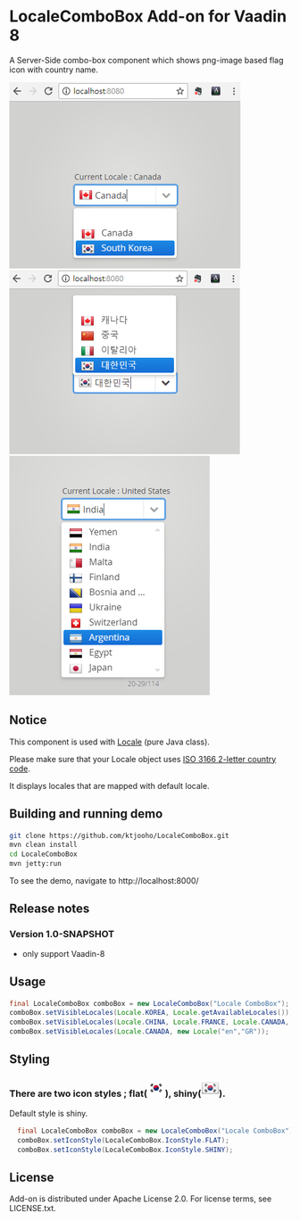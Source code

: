 LocaleComboBox Add-on for Vaadin 8
=============
A Server-Side combo-box component which shows png-image based flag icon with country name. 

![Locale : Canada](https://github.com/ktjooho/LocaleComboBox/blob/master/screenshot/screenshot_0.png)
![Locale : Korea](https://github.com/ktjooho/LocaleComboBox/blob/master/screenshot/screenshot_1.png)
![Locale : USA](https://github.com/ktjooho/LocaleComboBox/blob/master/screenshot/screenshot_3.png)


## Notice
<p> This component is used with <a href="https://docs.oracle.com/javase/7/docs/api/java/util/Locale.html">Locale</a> (pure Java class). </p>
<p> Please make sure that your Locale object uses <a href="https://en.wikipedia.org/wiki/ISO_3166-1_alpha-2#Current_codes">ISO 3166 2-letter country code</a>. </p>
<p> It displays locales that are mapped with default locale.</p>

## Building and running demo
```bash
git clone https://github.com/ktjooho/LocaleComboBox.git
mvn clean install
cd LocaleComboBox
mvn jetty:run
```
To see the demo, navigate to http://localhost:8000/

## Release notes

### Version 1.0-SNAPSHOT
- only support Vaadin-8
 

## Usage

``` java
final LocaleComboBox comboBox = new LocaleComboBox("Locale ComboBox");
comboBox.setVisibleLocales(Locale.KOREA, Locale.getAvailableLocales());
comboBox.setVisibleLocales(Locale.CHINA, Locale.FRANCE, Locale.CANADA, Locale.JAPAN);
comboBox.setVisibleLocales(Locale.CANADA, new Locale("en","GR"));
```

## Styling
### There are two icon styles ; flat(![Locale : USA](https://github.com/ktjooho/LocaleComboBox/blob/master/screenshot/flat_32_kr.png)), shiny(![shiny : x](https://github.com/ktjooho/LocaleComboBox/blob/master/screenshot/shiny_32_kr.png)).



<p> Default style is shiny. </p>

``` java
  final LocaleComboBox comboBox = new LocaleComboBox("Locale ComboBox");
  comboBox.setIconStyle(LocaleComboBox.IconStyle.FLAT);
  comboBox.setIconStyle(LocaleComboBox.IconStyle.SHINY);
```

## License
Add-on is distributed under Apache License 2.0. For license terms, see LICENSE.txt.
